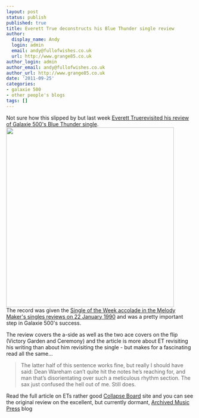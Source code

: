 ```yaml
---
layout: post
status: publish
published: true
title: Everett True deconstructs his Blue Thunder single review
author:
  display_name: Andy
  login: admin
  email: andy@fullofwishes.co.uk
  url: http://www.grange85.co.uk
author_login: admin
author_email: andy@fullofwishes.co.uk
author_url: http://www.grange85.co.uk
date: '2011-09-25'
categories:
- galaxie 500
- other people's blogs
tags: []
---
```

<p>Not sure how this slipped by but last week <a href="http://www.collapseboard.com/everett-true/deconstructing-the-past-galaxie-500/">Everett Truerevisited his review of Galaxie 500's Blue Thunder single</a>.<br />
<img src="https://www.fullofwishes.co.uk/wp/wp-content/uploads/2011/09/g500-bt-sotw-mm.jpg" alt="" title="g500-bt-sotw-mm" width="450" height="481" class="aligncenter size-full wp-image-2222" /><br />
The record was given the <a href="http://archivedmusicpress.wordpress.com/2010/01/21/everett-true-reviews-the-singles-of-the-week-22nd-january-1990/">Single of the Week accolade in the Melody Maker's singles reviews on 22 January 1990</a> and was a pretty important step in Galaxie 500's success.</p>
<p>The review covers the a-side as well as the two ace covers on the flip (Victory Garden and Ceremony) and the article is more about ET revisiting his writing than about him revisiting the single - but makes for a fascinating read all the same...</p>
<blockquote><p>The latter half of this sentence works fine, but really I should have said: Dean Wareham can’t quite hit the notes he’s reaching for, and man that’s disorientating over such a meticulous rhythm section. The sax just confused the hell out of me. Still does.</p></blockquote>
<p>Read the full article on ETs rather good <a href="http://www.collapseboard.com/everett-true/deconstructing-the-past-galaxie-500/">Collapse Board</a> site and you can see the original review on the excellent, but currently dormant, <a href="http://archivedmusicpress.wordpress.com/2010/01/21/everett-true-reviews-the-singles-of-the-week-22nd-january-1990/">Archived Music Press</a> blog</p>
